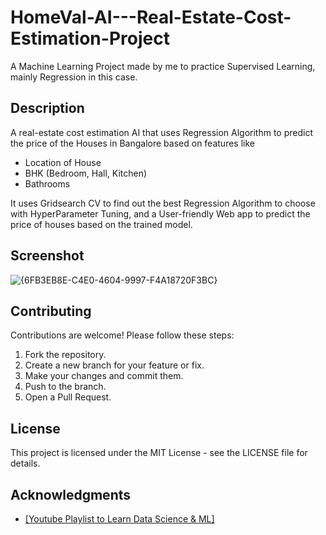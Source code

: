 # HomeVal-AI---Real-Estate-Cost-Estimation-Project

A Machine Learning Project made by me to practice Supervised Learning, mainly Regression in this case.

## Description

A real-estate cost estimation AI that uses Regression Algorithm to predict the price of the Houses in Bangalore based on features like
- Location of House
- BHK (Bedroom, Hall, Kitchen)
- Bathrooms

It uses Gridsearch CV to find out the best Regression Algorithm to choose with HyperParameter Tuning, and a User-friendly Web app to predict the price of houses based on the trained model. 

## Screenshot
![{6FB3EB8E-C4E0-4604-9997-F4A18720F3BC}](https://github.com/user-attachments/assets/978a1288-bddc-4dc3-b91b-545c91204875)


## Contributing

Contributions are welcome! Please follow these steps:
1. Fork the repository.
2. Create a new branch for your feature or fix.
3. Make your changes and commit them.
4. Push to the branch.
5. Open a Pull Request.

## License

This project is licensed under the MIT License - see the LICENSE file for details.

## Acknowledgments

- [[Youtube Playlist to Learn Data Science & ML]](https://www.youtube.com/watch?v=rD2xumR98w8&list=PLeo1K3hjS3uvCeTYTeyfe0-rN5r8zn9rw&index=31)
